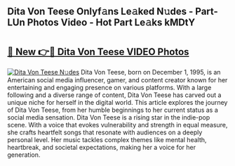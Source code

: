 ## Dita Von Teese Onlyf𝚊ns Le𝚊ked N𝚞des - Part-LUn Photos Video - Hot Part Le𝚊ks kMDtY

# <h2><a href="http://ab2982.deff.icu/?id=Dita+Von+Teese">🔗 New 👉🔴 Dita Von Teese VIDEO Photos</a></h2>

[![Dita Von Teese N𝚞des](https://i.imgur.com/rIISA9y.gif)](http://ab2982.deff.icu/?id=Dita+Von+Teese)
Dita Von Teese, born on December 1, 1995, is an American social media influencer, gamer, and content creator known for her entertaining and engaging presence on various platforms. With a large following and a diverse range of content, Dita Von Teese has carved out a unique niche for herself in the digital world. This article explores the journey of Dita Von Teese, from her humble beginnings to her current status as a social media sensation. Dita Von Teese is a rising star in the indie-pop scene. With a voice that evokes vulnerability and strength in equal measure, she crafts heartfelt songs that resonate with audiences on a deeply personal level. Her music tackles complex themes like mental health, heartbreak, and societal expectations, making her a voice for her generation.
